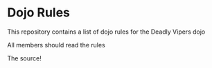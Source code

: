 Dojo Rules
==========

This repository contains a list of dojo rules for the Deadly Vipers dojo

All members should read the rules

The source! 
